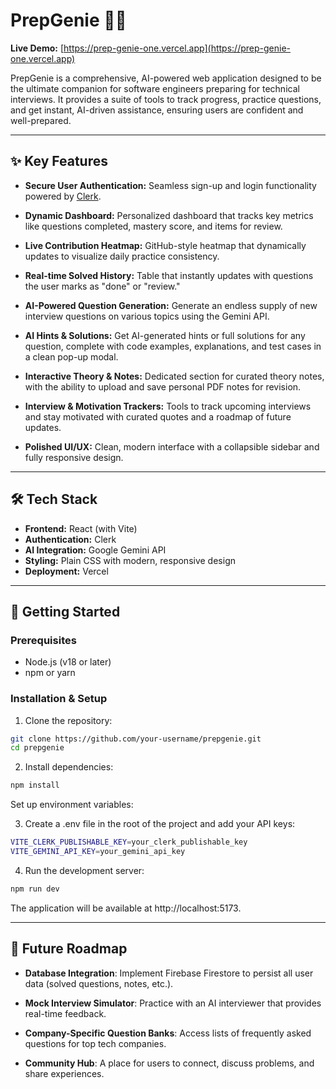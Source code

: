 # PrepGenie 🧞‍♂️

**Live Demo:** [https://prep-genie-one.vercel.app](https://prep-genie-one.vercel.app)

PrepGenie is a comprehensive, AI-powered web application designed to be the ultimate companion for software engineers preparing for technical interviews. It provides a suite of tools to track progress, practice questions, and get instant, AI-driven assistance, ensuring users are confident and well-prepared.

---

## ✨ Key Features

- **Secure User Authentication:** Seamless sign-up and login functionality powered by [Clerk](https://clerk.com/).

- **Dynamic Dashboard:** Personalized dashboard that tracks key metrics like questions completed, mastery score, and items for review.

- **Live Contribution Heatmap:** GitHub-style heatmap that dynamically updates to visualize daily practice consistency.

- **Real-time Solved History:** Table that instantly updates with questions the user marks as "done" or "review."

- **AI-Powered Question Generation:** Generate an endless supply of new interview questions on various topics using the Gemini API.

- **AI Hints & Solutions:** Get AI-generated hints or full solutions for any question, complete with code examples, explanations, and test cases in a clean pop-up modal.

- **Interactive Theory & Notes:** Dedicated section for curated theory notes, with the ability to upload and save personal PDF notes for revision.

- **Interview & Motivation Trackers:** Tools to track upcoming interviews and stay motivated with curated quotes and a roadmap of future updates.

- **Polished UI/UX:** Clean, modern interface with a collapsible sidebar and fully responsive design.

---

## 🛠️ Tech Stack

- **Frontend:** React (with Vite)  
- **Authentication:** Clerk  
- **AI Integration:** Google Gemini API  
- **Styling:** Plain CSS with modern, responsive design  
- **Deployment:** Vercel  

---

## 🚀 Getting Started

### Prerequisites

- Node.js (v18 or later)  
- npm or yarn  

### Installation & Setup

1. Clone the repository:

```bash
git clone https://github.com/your-username/prepgenie.git
cd prepgenie
```
2. Install dependencies:

```bash
npm install
```
Set up environment variables:

3. Create a .env file in the root of the project and add your API keys:
```bash
VITE_CLERK_PUBLISHABLE_KEY=your_clerk_publishable_key
VITE_GEMINI_API_KEY=your_gemini_api_key
```

4. Run the development server:

```bash
npm run dev
```

The application will be available at http://localhost:5173.

---

## 🔮 Future Roadmap

- **Database Integration**: Implement Firebase Firestore to persist all user data (solved questions, notes, etc.).

- **Mock Interview Simulator**: Practice with an AI interviewer that provides real-time feedback.

- **Company-Specific Question Banks**: Access lists of frequently asked questions for top tech companies.

- **Community Hub**: A place for users to connect, discuss problems, and share experiences.
